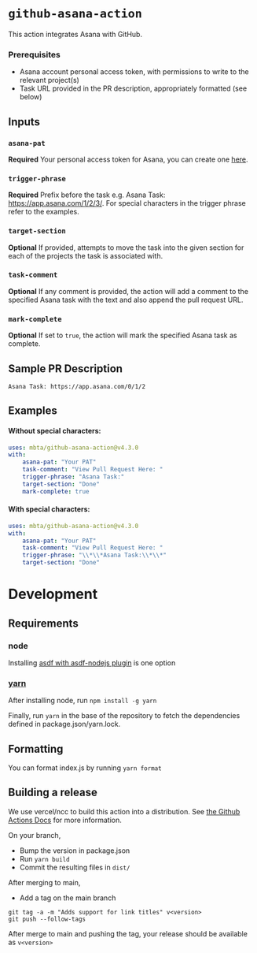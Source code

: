 # `github-asana-action`

This action integrates Asana with GitHub.

### Prerequisites

-   Asana account personal access token, with permissions to write to the relevant project(s)
-   Task URL provided in the PR description, appropriately formatted (see below)

## Inputs

### `asana-pat`

**Required** Your personal access token for Asana, you can create one [here](https://developers.asana.com/docs/#authentication-basics).

### `trigger-phrase`

**Required** Prefix before the task e.g. Asana Task: https://app.asana.com/1/2/3/. For special characters in the trigger phrase refer to the examples.

### `target-section`

**Optional** If provided, attempts to move the task into the given section for each of the projects the task is associated with.

### `task-comment`

**Optional** If any comment is provided, the action will add a comment to the specified Asana task with the text and also append the pull request URL.

### `mark-complete`

**Optional** If set to `true`, the action will mark the specified Asana task as complete.

## Sample PR Description

`Asana Task: https://app.asana.com/0/1/2`

## Examples

#### Without special characters:

```yaml
uses: mbta/github-asana-action@v4.3.0
with:
    asana-pat: "Your PAT"
    task-comment: "View Pull Request Here: "
    trigger-phrase: "Asana Task:"
    target-section: "Done"
    mark-complete: true
```

#### With special characters:

```yaml
uses: mbta/github-asana-action@v4.3.0
with:
    asana-pat: "Your PAT"
    task-comment: "View Pull Request Here: "
    trigger-phrase: "\\*\\*Asana Task:\\*\\*"
    target-section: "Done"
```

# Development

## Requirements
### node
Installing [asdf with asdf-nodejs plugin](https://github.com/asdf-vm/asdf-nodejs) is one option

### [yarn](https://classic.yarnpkg.com/lang/en/docs/install/#mac-stable)
After installing node, run `npm install -g yarn`

Finally, run `yarn` in the base of the repository to fetch the dependencies defined in package.json/yarn.lock.

## Formatting
You can format index.js by running `yarn format`

## Building a release
We use vercel/ncc to build this action into a distribution. See [the Github Actions Docs](https://docs.github.com/en/actions/creating-actions/creating-a-javascript-action#commit-tag-and-push-your-action-to-github) for more information.

On your branch,
* Bump the version in package.json
* Run `yarn build`
* Commit the resulting files in `dist/`

After merging to main,
* Add a tag on the main branch
```
git tag -a -m "Adds support for link titles" v<version>
git push --follow-tags
```

After merge to main and pushing the tag, your release should be available as `v<version>`

